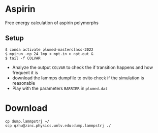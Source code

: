 # Aspirin
Free energy calculation of aspirin polymorphs

## Setup
```
$ conda activate plumed-masterclass-2022
$ mpirun -np 24 lmp < npt.in > npt.out &
$ tail -f COLVAR
```

- Analyze the output `COLVAR` to check the if transition happens and how frequent it is
- download the lammps dumpfile to ovito check if the simulation is reasonable
- Play with the parameters `BARRIER` in `plumed.dat`


# Download
```
cp dump.lammpstrj ~/
scp qzhu@zinc.physics.unlv.edu:dump.lammpstrj ./
```
